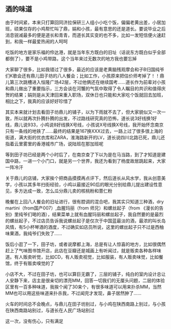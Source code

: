 ## 酒的味道 ##

由于时间紧，本来只打算回同济拉保研三人组小小吃个饭，偏偏老黄出差，小居加班，硕果仅存的小鸡帮忙叫了鼎，娟和小孩，最有意思的还是道长。要说毕业之后消息锐减最多的便是道长和青青，而道长其实变的也不多，比如一发短信便火速赶到，和我一样最爱热闹的人呵呵

吃饭的地方是家乐福的伶达港，就是当年东方既白的旧址（话说东方既白似乎全部都倒了），要不是小鸡带路，这个当年来过无数次的地方我也要忘掉

大家聊了很多，比如我错过了很多，最近的应该是老黄脑残观摩会和子B归国纯爷们K歌会还有鼎儿田子坊的八人餐会；比如工作，小孩原来把估价师考掉了！！鼎儿第三次跳槽进入恒隆广场42层，不过他俩还在继续国考……道长作为前辈对小孩和鼎儿做出了重要指示，三方会谈在河蟹的气氛中取得了令人瞩目的共识和值得庆贺的结果；娟则是从天津回来重入职场，双休日也只能和大家吃个饭就回去加班，相比之下，我真的应该好好珍惜了

其实本来就计划去看田子坊鼎儿的铺子，以为下雨就不去了，但大家貌似又一次一致，所以就再次扑腾扑腾的出发，不过路线研究真的恐怖，道长说3好线换1好线，鼎儿说933，小鸡说8好线换X号线，小孩说X号线换X号线，我开始怀念南京只有一条线的地铁了……最终的结果是167换XXX过去，一路上过了很多很上海的街道，满大街的优衣库和ZARA，淮海路新开的LV，道长说四川北路已死，鼎儿还指着云里雾里的香港城市广场，说陆班在那加班呢

等到田子坊已经是两个小时后了，在南京查了下以为是在马当路，到了才知道是建国中路，一进一个小门口，就是另一个世界，我还为看到了杨度故居跳起来，大家一阵冷汗

关于鼎儿的店铺，大家挨个把商品摸摸再点评下，然后道长从风水学，我从创意美学，小孩以其多年扫街经验，小鸡以最接近90后的眼光分别给鼎儿提出建设性意见，多方达成一致，怎么瓜分鼎儿卖的核桃粉和薏仁粉

晚餐在上回八人餐会的旧址进行，很有腔调的混合吧，我其实只知道三种酒，dry martini（from国产007）,血腥玛丽（from 师兄）和螺丝起子（from 《漫长的告别》里纯爷们喝的酒），结果菜单上就有血腥玛丽和螺丝起子，我自然要的是最烈的螺丝起子，不过店员告诉我说螺丝起子是仅次于中国蓝最淡的酒，最浓的叫长岛风情，有5小杯琴酒的酒度，不过确实如店员所说，这里的螺丝起子只不过是西柚味果酒，我纯爷们失败了……

饭后小逛了一下，田子坊，或者说摩都上海，总是有让人惊喜的地方，比如很偶然赶上了气味图书馆开店，此店在豆瓣还是城画上有听闻过，就是贩卖各种各样味道。有人贩卖听觉，比如CD，有人贩卖视觉，比如服装，有人贩卖味觉，比如餐馆，终于有贩卖嗅觉的了

小店不大，不过在田子坊，也可以算巨无霸了，三层的铺子，纯白的室内设计总让人安静下来，店主是很亲切的漂亮MM，回答一切我们的无厘头问题，二层的体验区里有一百多种味道，我挨个闻了30来个，有很多味道可以用来扑杀MM，当然MM也可以用这些味道来扑杀我，不过闻完才发现，鼻子居然肿了……

火车的时间总不会晚点，与鼎儿在田子坊别过，与小鸡在陕西南路上别过，与小孩在陕西南路站别过，与道长在人民广场站别过

这一次，没有伤心，只有满足